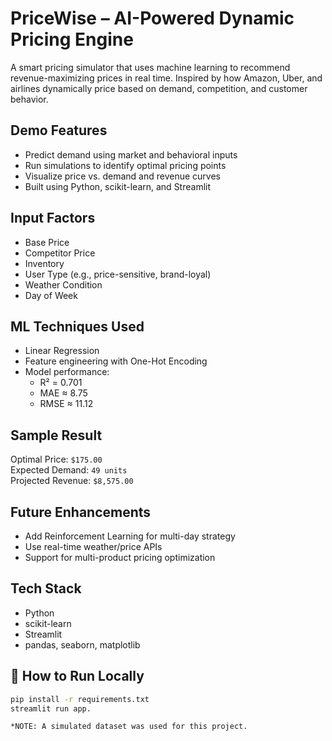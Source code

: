 # PriceWise – AI-Powered Dynamic Pricing Engine

A smart pricing simulator that uses machine learning to recommend revenue-maximizing prices in real time. Inspired by how Amazon, Uber, and airlines dynamically price based on demand, competition, and customer behavior.

## Demo Features
- Predict demand using market and behavioral inputs
- Run simulations to identify optimal pricing points
- Visualize price vs. demand and revenue curves
- Built using Python, scikit-learn, and Streamlit

## Input Factors
- Base Price
- Competitor Price
- Inventory
- User Type (e.g., price-sensitive, brand-loyal)
- Weather Condition
- Day of Week

## ML Techniques Used
- Linear Regression
- Feature engineering with One-Hot Encoding
- Model performance:  
  - R² = 0.701  
  - MAE ≈ 8.75  
  - RMSE ≈ 11.12

## Sample Result
Optimal Price: `$175.00`  
Expected Demand: `49 units`  
Projected Revenue: `$8,575.00`

## Future Enhancements
- Add Reinforcement Learning for multi-day strategy
- Use real-time weather/price APIs
- Support for multi-product pricing optimization

## Tech Stack
- Python
- scikit-learn
- Streamlit
- pandas, seaborn, matplotlib

## 📁 How to Run Locally
```bash
pip install -r requirements.txt
streamlit run app.

*NOTE: A simulated dataset was used for this project.
